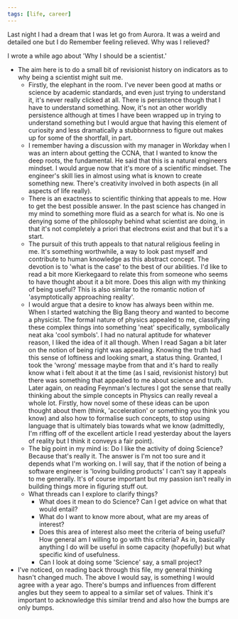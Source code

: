 ```yaml
---
tags: [life, career]
---
```

Last night I had a dream that I was let go from Aurora. It was a weird and detailed one but I do
Remember feeling relieved. Why was I relieved?

I wrote a while ago about 'Why I should be a scientist.'

* The aim here is to do a small bit of revisionist history on indicators as to why being a scientist might suit me.
    * Firstly, the elephant in the room. I've never been good at maths or science by academic standards, and even just
      trying to understand it, it's never really clicked at all. There is persistence though that I have to understand
      something. Now, it's not an other worldly persistence although at times I have been wrapped up in trying to
      understand something but I would argue that having this element of curiosity and less dramatically a stubbornness to
      figure out makes up for some of the shortfall, in part.
    * I remember having a discussion with my manager in Workday when I was an intern about getting the CCNA, that I
      wanted to know the deep roots, the fundamental. He said that this is a natural engineers mindset. I would argue
      now that it's more of a scientific mindset. The engineer's skill lies in almost using what is known to create
      something new. There's creativity involved in both aspects (in all aspects of life really).
    * There is an exactness to scientific thinking that appeals to me. How to get the best possible answer. In the past
      science has changed in my mind to something more fluid as a search for what is. No one is denying some of the
      philosophy behind what scientist are doing, in that it's not completely a priori that electrons exist and that but
      it's a start.
    * The pursuit of this truth appeals to that natural religious feeling in me. It's something worthwhile, a way to look
      past myself and contribute to human knowledge as this abstract concept. The devotion is to 'what is the case' to
      the best of our abilities. I'd like to read a bit more Kierkegaard to relate this from someone who seems to have
      thought about it a bit more. Does this align with my thinking of being useful? This is also similar to the
      romantic notion of 'asymptotically approaching reality'.
    * I would argue that a desire to know has always been within me. When I started watching the Big Bang theory and
      wanted to become a physicist. The formal nature of physics appealed to me, classifying these complex things into
      something 'neat' specifically, symbolically neat aka 'cool symbols'. I had no natural aptitude for whatever
      reason, I liked the idea of it all though. When I read Sagan a bit later on the notion of being right was
      appealing. Knowing the truth had this sense of loftiness and looking smart, a status thing. Granted, I took the
      'wrong' message maybe from that and it's hard to really know what i felt about it at the time (as I said,
      revisionist history) but there was something that appealed to me about science and truth. Later again, on reading
      Feynman's lectures I got the sense that really thinking about the simple concepts in Physics can really reveal a
      whole lot. Firstly, how novel some of these ideas can be upon thought about them (think, 'acceleration' or
      something you think you know) and also how to formalise such concepts, to stop using language that is ultimately
      bias towards what we know (admittedly, I'm riffing off of the excellent article I read yesterday about the layers
      of reality but I think it conveys a fair point).
    * The big point in my mind is: Do I like the activity of doing Science? Because that's really it. The answer is I'm
      not too sure and it depends what I'm working on. I will say, that if the notion of being a software engineer is
      'loving building products' I can't say it appeals to me generally. It's of course important but my passion isn't
      really in building things more in figuring stuff out.
    * What threads can I explore to clarify things?
        * What does it mean to do Science? Can I get advice on what that would entail?
        * What do I want to know more about, what are my areas of interest?
        * Does this area of interest also meet the criteria of being useful? How general am I willing to go with this
          criteria? As in, basically anything I do will be useful in some capacity (hopefully) but what specific kind of
          usefulness.
        * Can I look at doing some 'Science' say, a small project?
* I've noticed, on reading back through this file, my general thinking hasn't changed much. The above I would say, is
  something I would agree with a year ago. There's bumps and influences from different angles but they seem to appeal to
  a similar set of values. Think it's important to acknowledge this similar trend and also how the bumps are only bumps.

